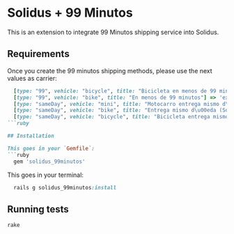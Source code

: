 # Solidus + 99 Minutos

This is an extension to integrate 99 Minutos shipping service into Solidus.

## Requirements

Once you create the 99 minutos shipping methods, please use the next values as carrier:
```ruby
  [type: "99", vehicle: "bicycle", title: "Bicicleta en menos de 99 minutos"] => 'expressBicycle',
  [type: "99", vehicle: "bike", title: "En menos de 99 minutos"] => 'expressBike',
  [type: "sameDay", vehicle: "mini", title: "Motocarro entrega mismo d\u00eda (Solicitando antes de las 12 hrs)"] => 'sameDayMini',
  [type: "sameDay", vehicle: "bike", title: "Entrega mismo d\u00eda (Solicitando antes de las 17 hrs)"] = 'sameDayBike',
  [type: "sameDay", vehicle: "bicycle", title: "Bicicleta entrega mismo d\u00eda (Solicitando antes de las 17 hrs)"] => 'sameDayBycicle'
```ruby

## Installation

This goes in your `Gemfile`:
```ruby
  gem 'solidus_99minutos'
```

This goes in your terminal:
```ruby
  rails g solidus_99minutos:install
```

## Running tests

```ruby
rake
```